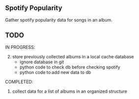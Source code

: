 ## Spotify Popularity

Gather spotify popularity data for songs in an album.

## TODO

IN PROGRESS:

2. store previously collected albums in a local cache database
    - ignore database in git
    - python code to check db before checking spotify
    - python code to add new data to db


COMPLETED:

1. collect data for a list of albums in an organized structure

